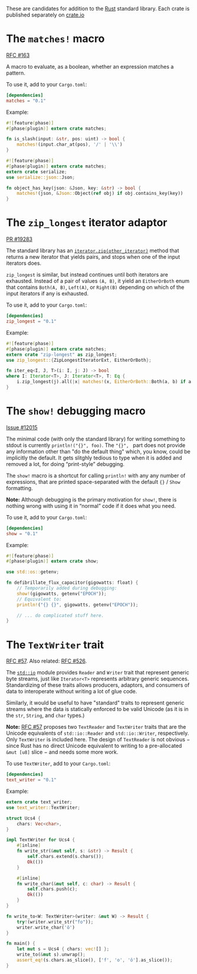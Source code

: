 These are candidates for addition to
the [Rust](http://rust-lang.org/) standard library.
Each crate is published separately on [crate.io](https://crates.io/)

# The `matches!` macro

[RFC #163](https://github.com/rust-lang/rfcs/pull/163)

A macro to evaluate, as a boolean, whether an expression matches a pattern.

To use it, add to your `Cargo.toml`:

```toml
[dependencies]
matches = "0.1"
```

Example:

```rust
#![feature(phase)]
#[phase(plugin)] extern crate matches;

fn is_slash(input: &str, pos: uint) -> bool {
    matches!(input.char_at(pos), '/' | '\\')
}
```

```rust
#![feature(phase)]
#[phase(plugin)] extern crate matches;
extern crate serialize;
use serialize::json::Json;

fn object_has_key(json: &Json, key: &str) -> bool {
    matches!(json, &Json::Object(ref obj) if obj.contains_key(key))
}
```


# The `zip_longest` iterator adaptor

[PR #19283](https://github.com/rust-lang/rust/pull/19283)

The standard library has an [`iterator.zip(other_iterator)`](
http://doc.rust-lang.org/std/iter/trait.IteratorExt.html#tymethod.zip) method
that returns a new iterator that yields pairs,
and stops when one of the input iterators does.

`zip_longest` is similar,
but instead continues until both iterators are exhausted.
Instead of a pair of values `(A, B)`,
it yield an `EitherOrBoth` enum
that contains `Both(A, B)`, `Left(A)`, or `Right(B)`
depending on which of the input iterators if any is exhausted.

To use it, add to your `Cargo.toml`:

```toml
[dependencies]
zip_longest = "0.1"
```

Example:

```rust
#![feature(phase)]
#[phase(plugin)] extern crate matches;
extern crate "zip-longest" as zip_longest;
use zip_longest::{ZipLongestIteratorExt, EitherOrBoth};

fn iter_eq<I, J, T>(i: I, j: J) -> bool
where I: Iterator<T>, J: Iterator<T>, T: Eq {
    i.zip_longest(j).all(|x| matches!(x, EitherOrBoth::Both(a, b) if a == b))
}
```


# The `show!` debugging macro

[Issue #12015](https://github.com/rust-lang/rust/issues/12015)

The minimal code (with only the standard library) for writing something to stdout
is currently `println!("{}", foo)`.
The `"{}", ` part does not provide any information other than "do the default thing"
which, you know, could be implicitly the default.
It gets slitghly tedious to type when it is added and removed a lot,
for doing “print-style” debugging.

The `show!` macro is a shortcut for calling `println!` with any any number of expressions,
that are printed space-separated with the default `{}` / `Show` formatting.

**Note:** Although debugging is the primary motivation for `show!`,
there is nothing wrong with using it in “normal” code if it does what you need.

To use it, add to your `Cargo.toml`:

```toml
[dependencies]
show = "0.1"
```

Example:

```rust
#![feature(phase)]
#[phase(plugin)] extern crate show;

use std::os::getenv;

fn defibrillate_flux_capacitor(gigowatts: float) {
    // Temporarily added during debugging:
    show!(gigowatts, getenv("EPOCH"));
    // Equivalent to:
    println!("{} {}", gigowatts, getenv("EPOCH"));

    // ... do complicated stuff here.
}
```


# The `TextWriter` trait

[RFC #57](https://github.com/rust-lang/rfcs/pull/57).
Also related: [RFC #526](https://github.com/rust-lang/rfcs/pull/526).

The [`std::io`](http://doc.rust-lang.org/std/io/index.html) module provides
`Reader` and `Writer` trait that represent generic byte streams,
just like `Iterator<T>` represents arbitrary generic sequences.
Standardizing of these traits allows producers, adaptors, and consumers of data
to interoperate without writing a lot of glue code.

Similarly, it would be useful to have "standard" traits to represent generic streams
where the data is statically enforced to be valid Unicode
(as it is in the `str`, `String`, and `char` types.)

**Note:** [RFC #57](https://github.com/rust-lang/rfcs/pull/57)
proposes two `TextReader` and `TextWriter` traits
that are the Unicode equivalents of `std::io::Reader` and `std::io::Writer`, respectively.
Only `TextWriter` is included here.
The design of `TextReader` is not obvious
− since Rust has no direct Unicode equivalent to writing to a pre-allocated `&mut [u8]` slice −
and needs some more work.

To use `TextWriter`, add to your `Cargo.toml`:

```toml
[dependencies]
text_writer = "0.1"
```

Example:

```rust
extern crate text_writer;
use text_writer::TextWriter;

struct Ucs4 {
    chars: Vec<char>,
}

impl TextWriter for Ucs4 {
    #[inline]
    fn write_str(&mut self, s: &str) -> Result {
        self.chars.extend(s.chars());
        Ok(())
    }

    #[inline]
    fn write_char(&mut self, c: char) -> Result {
        self.chars.push(c);
        Ok(())
    }
}

fn write_to<W: TextWriter>(writer: &mut W) -> Result {
    try!(writer.write_str("fo"));
    writer.write_char('ô')
}

fn main() {
    let mut s = Ucs4 { chars: vec![] };
    write_to(&mut s).unwrap();
    assert_eq!(s.chars.as_slice(), ['f', 'o', 'ô'].as_slice());
}
```
